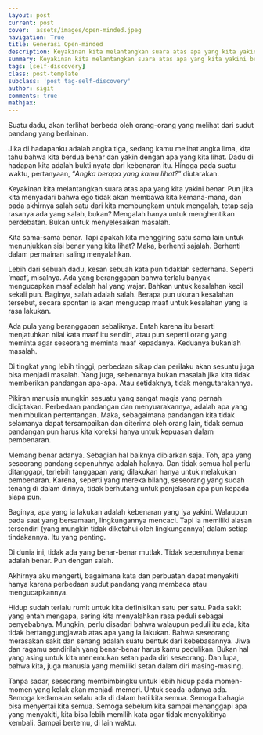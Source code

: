 ```yaml
---
layout: post
current: post
cover:  assets/images/open-minded.jpeg
navigation: True
title: Generasi Open-minded
description: Keyakinan kita melantangkan suara atas apa yang kita yakini benar. Pun jika kita menyadari bahwa ego tidak akan membawa kita kemana-mana, pada akhirnya salah satu dari kita harus membungkam untuk mengalah.
summary: Keyakinan kita melantangkan suara atas apa yang kita yakini benar. Pun jika kita menyadari bahwa ego tidak akan membawa kita kemana-mana, pada akhirnya salah satu dari kita harus membungkam untuk mengalah.
tags: [self-discovery]
class: post-template
subclass: 'post tag-self-discovery'
author: sigit
comments: true
mathjax:
---
```


Suatu dadu, akan terlihat berbeda oleh orang-orang yang melihat dari sudut pandang yang berlainan.

Jika di hadapanku adalah angka tiga, sedang kamu melihat angka lima, kita tahu bahwa kita berdua benar dan yakin dengan apa yang kita lihat. Dadu di hadapan kita adalah bukti nyata dari kebenaran itu. Hingga pada suatu waktu, pertanyaan, “*Angka berapa yang kamu lihat?*” diutarakan.

Keyakinan kita melantangkan suara atas apa yang kita yakini benar. Pun jika kita menyadari bahwa ego tidak akan membawa kita kemana-mana, dan pada akhirnya salah satu dari kita membungkam untuk mengalah, tetap saja rasanya ada yang salah, bukan? Mengalah hanya untuk menghentikan perdebatan. Bukan untuk menyelesaikan masalah.

Kita sama-sama benar. Tapi apakah kita menggiring satu sama lain untuk menunjukkan sisi benar yang kita lihat? Maka, berhenti sajalah. Berhenti dalam permainan saling menyalahkan.

Lebih dari sebuah dadu, kesan sebuah kata pun tidaklah sederhana. Seperti ‘maaf’, misalnya. Ada yang beranggapan bahwa terlalu banyak mengucapkan maaf adalah hal yang wajar. Bahkan untuk kesalahan kecil sekali pun. Baginya, salah adalah salah. Berapa pun ukuran kesalahan tersebut, secara spontan ia akan mengucap maaf untuk kesalahan yang ia rasa lakukan.

Ada pula yang beranggapan sebaliknya. Entah karena itu berarti menjatuhkan nilai kata maaf itu sendiri, atau pun seperti orang yang meminta agar seseorang meminta maaf kepadanya. Keduanya bukanlah masalah.

Di tingkat yang lebih tinggi, perbedaan sikap dan perilaku akan sesuatu juga bisa menjadi masalah. Yang juga, sebenarnya bukan masalah jika kita tidak memberikan pandangan apa-apa. Atau setidaknya, tidak mengutarakannya.

Pikiran manusia mungkin sesuatu yang sangat magis yang pernah diciptakan. Perbedaan pandangan dan menyuarakannya, adalah apa yang menimbulkan pertentangan. Maka, sebagaimana pandangan kita tidak selamanya dapat tersampaikan dan diterima oleh orang lain, tidak semua pandangan pun harus kita koreksi hanya untuk kepuasan dalam pembenaran.

Memang benar adanya. Sebagian hal baiknya dibiarkan saja. Toh, apa yang seseorang pandang sepenuhnya adalah haknya. Dan tidak semua hal perlu ditanggapi, terlebih tanggapan yang dilakukan hanya untuk melakukan pembenaran. Karena, seperti yang mereka bilang, seseorang yang sudah tenang di dalam dirinya, tidak berhutang untuk penjelasan apa pun kepada siapa pun.

Baginya, apa yang ia lakukan adalah kebenaran yang iya yakini. Walaupun pada saat yang bersamaan, lingkungannya mencaci. Tapi ia memiliki alasan tersendiri (yang mungkin tidak diketahui oleh lingkungannya) dalam setiap tindakannya. Itu yang penting.

Di dunia ini, tidak ada yang benar-benar mutlak. Tidak sepenuhnya benar adalah benar. Pun dengan salah.

Akhirnya aku mengerti, bagaimana kata dan perbuatan dapat menyakiti hanya karena perbedaan sudut pandang yang membaca atau mengucapkannya.

Hidup sudah terlalu rumit untuk kita definisikan satu per satu. Pada sakit yang entah mengapa, sering kita menyalahkan rasa peduli sebagai penyebabnya. Mungkin, perlu disadari bahwa walaupun peduli itu ada, kita tidak bertanggungjawab atas apa yang ia lakukan. Bahwa seseorang merasakan sakit dan senang adalah suatu bentuk dari kebebasannya. Jiwa dan ragamu sendirilah yang benar-benar harus kamu pedulikan. Bukan hal yang asing untuk kita menemukan setan pada diri seseorang. Dan lupa, bahwa kita, juga manusia yang memiliki setan dalam diri masing-masing.

Tanpa sadar, seseorang membimbingku untuk lebih hidup pada momen-momen yang kelak akan menjadi memori. Untuk seada-adanya ada. Semoga kedamaian selalu ada di dalam hati kita semua. Semoga bahagia bisa menyertai kita semua. Semoga sebelum kita sampai menanggapi apa yang menyakiti, kita bisa lebih memilih kata agar tidak menyakitinya kembali. Sampai bertemu, di lain waktu.
